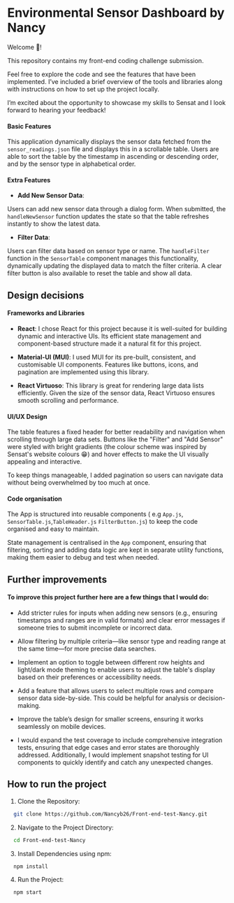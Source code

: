 # Environmental Sensor Dashboard by Nancy

Welcome 🎉!

This repository contains my front-end coding challenge submission.

Feel free to explore the code and see the features that have been implemented. I’ve included a brief overview of the tools and libraries along with instructions on how to set up the project locally.

I’m excited about the opportunity to showcase my skills to Sensat and I look forward to hearing your feedback!

#### Basic Features

This application dynamically displays the sensor data fetched from the `sensor_readings.json` file and displays this in a scrollable table. Users are able to sort the table by the timestamp in ascending or descending order, and by the sensor type in alphabetical order.

#### Extra Features

- **Add New Sensor Data**:

Users can add new sensor data through a dialog form. When submitted, the `handleNewSensor` function updates the state so that the table refreshes instantly to show the latest data.

- **Filter Data**:

Users can filter data based on sensor type or name. The `handleFilter` function in the `SensorTable` component manages this functionality, dynamically updating the displayed data to match the filter criteria. A clear filter button is also available to reset the table and show all data.

## Design decisions

#### Frameworks and Libraries

- **React**: I chose React for this project because it is well-suited for building dynamic and interactive UIs. Its efficient state management and component-based structure made it a natural fit for this project.

- **Material-UI (MUI)**: I used MUI for its pre-built, consistent, and customisable UI components. Features like buttons, icons, and pagination are implemented using this library.

- **React Virtuoso**: This library is great for rendering large data lists efficiently. Given the size of the sensor data, React Virtuoso ensures smooth scrolling and performance.

#### UI/UX Design

The table features a fixed header for better readability and navigation when scrolling through large data sets. Buttons like the "Filter" and "Add Sensor" were styled with bright gradients (the colour scheme was inspired by Sensat's website colours 😁) and hover effects to make the UI visually appealing and interactive.

To keep things manageable, I added pagination so users can navigate data without being overwhelmed by too much at once.

#### Code organisation

The App is structured into reusable components ( e.g `App.js`, `SensorTable.js`,`TableHeader.js` `FilterButton.js`) to keep the code organised and easy to maintain.

State management is centralised in the `App` component, ensuring that filtering, sorting and adding data logic are kept in separate utility functions, making them easier to debug and test when needed.

## Further improvements

#### To improve this project further here are a few things that I would do:

- Add stricter rules for inputs when adding new sensors (e.g., ensuring timestamps and ranges are in valid formats) and clear error messages if someone tries to submit incomplete or incorrect data.

- Allow filtering by multiple criteria—like sensor type and reading range at the same time—for more precise data searches.

- Implement an option to toggle between different row heights and light/dark mode theming to enable users to adjust the table's display based on their preferences or accessibility needs.

- Add a feature that allows users to select multiple rows and compare sensor data side-by-side. This could be helpful for analysis or decision-making.

- Improve the table’s design for smaller screens, ensuring it works seamlessly on mobile devices.

- I would expand the test coverage to include comprehensive integration tests, ensuring that edge cases and error states are thoroughly addressed. Additionally, I would implement snapshot testing for UI components to quickly identify and catch any unexpected changes.

## How to run the project

1. Clone the Repository:

```sh
  git clone https://github.com/Nancyb26/Front-end-test-Nancy.git
```

2. Navigate to the Project Directory:

```sh
  cd Front-end-test-Nancy
```

3. Install Dependencies using npm:

```sh
  npm install
```

4. Run the Project:

```sh
  npm start
```
